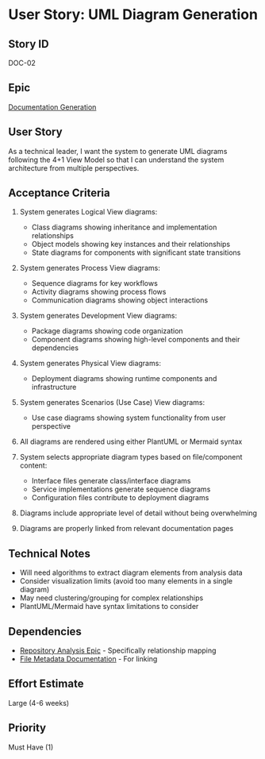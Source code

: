 # User Story: UML Diagram Generation

## Story ID
DOC-02

## Epic
[Documentation Generation](epic.md)

## User Story
As a technical leader, I want the system to generate UML diagrams following the 4+1 View Model so that I can understand the system architecture from multiple perspectives.

## Acceptance Criteria
1. System generates Logical View diagrams:
   - Class diagrams showing inheritance and implementation relationships
   - Object models showing key instances and their relationships
   - State diagrams for components with significant state transitions

2. System generates Process View diagrams:
   - Sequence diagrams for key workflows
   - Activity diagrams showing process flows
   - Communication diagrams showing object interactions

3. System generates Development View diagrams:
   - Package diagrams showing code organization
   - Component diagrams showing high-level components and their dependencies

4. System generates Physical View diagrams:
   - Deployment diagrams showing runtime components and infrastructure

5. System generates Scenarios (Use Case) View diagrams:
   - Use case diagrams showing system functionality from user perspective

6. All diagrams are rendered using either PlantUML or Mermaid syntax

7. System selects appropriate diagram types based on file/component content:
   - Interface files generate class/interface diagrams
   - Service implementations generate sequence diagrams
   - Configuration files contribute to deployment diagrams

8. Diagrams include appropriate level of detail without being overwhelming

9. Diagrams are properly linked from relevant documentation pages

## Technical Notes
- Will need algorithms to extract diagram elements from analysis data
- Consider visualization limits (avoid too many elements in a single diagram)
- May need clustering/grouping for complex relationships
- PlantUML/Mermaid have syntax limitations to consider

## Dependencies
- [Repository Analysis Epic](../01-repository-analysis/epic.md) - Specifically relationship mapping
- [File Metadata Documentation](01-file-metadata-documentation.md) - For linking

## Effort Estimate
Large (4-6 weeks)

## Priority
Must Have (1)